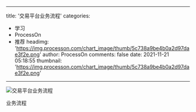 
---
title: '交易平台业务流程'
categories: 
 - 学习
 - ProcessOn
 - 推荐
headimg: 'https://img.processon.com/chart_image/thumb/5c738a9be4b0a2d97dae3f2e.png'
author: ProcessOn
comments: false
date: 2021-11-21 05:18:55
thumbnail: 'https://img.processon.com/chart_image/thumb/5c738a9be4b0a2d97dae3f2e.png'
---

<div>   
<img class="thumb" alt="交易平台业务流程" src="https://img.processon.com/chart_image/thumb/5c738a9be4b0a2d97dae3f2e.png" referrerpolicy="no-referrer">
<p>业务流程</p>  
</div>
            